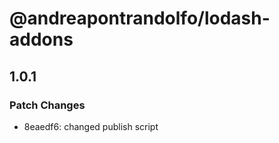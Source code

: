 # @andreapontrandolfo/lodash-addons

## 1.0.1

### Patch Changes

- 8eaedf6: changed publish script
